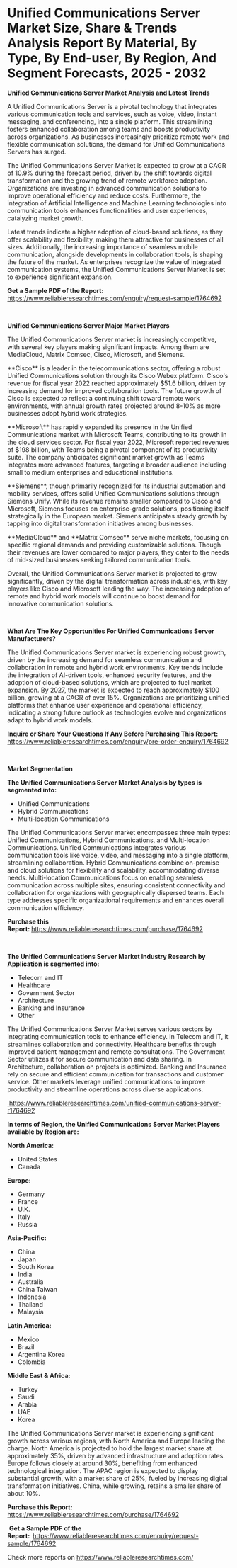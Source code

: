 <p><h1>Unified Communications Server Market Size, Share & Trends Analysis Report By Material, By Type, By End-user, By Region, And Segment Forecasts, 2025 - 2032</h1></p><p><strong>Unified Communications Server Market Analysis and Latest Trends</strong></p>
<p><p>A Unified Communications Server is a pivotal technology that integrates various communication tools and services, such as voice, video, instant messaging, and conferencing, into a single platform. This streamlining fosters enhanced collaboration among teams and boosts productivity across organizations. As businesses increasingly prioritize remote work and flexible communication solutions, the demand for Unified Communications Servers has surged.</p><p>The Unified Communications Server Market is expected to grow at a CAGR of 10.9% during the forecast period, driven by the shift towards digital transformation and the growing trend of remote workforce adoption. Organizations are investing in advanced communication solutions to improve operational efficiency and reduce costs. Furthermore, the integration of Artificial Intelligence and Machine Learning technologies into communication tools enhances functionalities and user experiences, catalyzing market growth.</p><p>Latest trends indicate a higher adoption of cloud-based solutions, as they offer scalability and flexibility, making them attractive for businesses of all sizes. Additionally, the increasing importance of seamless mobile communication, alongside developments in collaboration tools, is shaping the future of the market. As enterprises recognize the value of integrated communication systems, the Unified Communications Server Market is set to experience significant expansion.</p></p>
<p><strong>Get a Sample PDF of the Report:&nbsp;</strong> <a href="https://www.reliableresearchtimes.com/enquiry/request-sample/1764692?utm_campaign=3326&utm_medium=2&utm_source=Github&utm_content=ia&utm_term=06042025&utm_id=unified-communications-server">https://www.reliableresearchtimes.com/enquiry/request-sample/1764692</a></p>
<p>&nbsp;</p>
<p><strong>Unified Communications Server Major Market Players</strong></p>
<p><p>The Unified Communications Server market is increasingly competitive, with several key players making significant impacts. Among them are MediaCloud, Matrix Comsec, Cisco, Microsoft, and Siemens. </p><p>**Cisco** is a leader in the telecommunications sector, offering a robust Unified Communications solution through its Cisco Webex platform. Cisco's revenue for fiscal year 2022 reached approximately $51.6 billion, driven by increasing demand for improved collaboration tools. The future growth of Cisco is expected to reflect a continuing shift toward remote work environments, with annual growth rates projected around 8-10% as more businesses adopt hybrid work strategies.</p><p>**Microsoft** has rapidly expanded its presence in the Unified Communications market with Microsoft Teams, contributing to its growth in the cloud services sector. For fiscal year 2022, Microsoft reported revenues of $198 billion, with Teams being a pivotal component of its productivity suite. The company anticipates significant market growth as Teams integrates more advanced features, targeting a broader audience including small to medium enterprises and educational institutions.</p><p>**Siemens**, though primarily recognized for its industrial automation and mobility services, offers solid Unified Communications solutions through Siemens Unify. While its revenue remains smaller compared to Cisco and Microsoft, Siemens focuses on enterprise-grade solutions, positioning itself strategically in the European market. Siemens anticipates steady growth by tapping into digital transformation initiatives among businesses.</p><p>**MediaCloud** and **Matrix Comsec** serve niche markets, focusing on specific regional demands and providing customizable solutions. Though their revenues are lower compared to major players, they cater to the needs of mid-sized businesses seeking tailored communication tools.</p><p>Overall, the Unified Communications Server market is projected to grow significantly, driven by the digital transformation across industries, with key players like Cisco and Microsoft leading the way. The increasing adoption of remote and hybrid work models will continue to boost demand for innovative communication solutions.</p></p>
<p>&nbsp;</p>
<p><strong>What Are The Key Opportunities For Unified Communications Server Manufacturers?</strong></p>
<p><p>The Unified Communications Server market is experiencing robust growth, driven by the increasing demand for seamless communication and collaboration in remote and hybrid work environments. Key trends include the integration of AI-driven tools, enhanced security features, and the adoption of cloud-based solutions, which are projected to fuel market expansion. By 2027, the market is expected to reach approximately $100 billion, growing at a CAGR of over 15%. Organizations are prioritizing unified platforms that enhance user experience and operational efficiency, indicating a strong future outlook as technologies evolve and organizations adapt to hybrid work models.</p></p>
<p><strong>Inquire or Share Your Questions If Any Before Purchasing This Report:</strong> <a href="https://www.reliableresearchtimes.com/enquiry/pre-order-enquiry/1764692?utm_campaign=3326&utm_medium=2&utm_source=Github&utm_content=ia&utm_term=06042025&utm_id=unified-communications-server">https://www.reliableresearchtimes.com/enquiry/pre-order-enquiry/1764692</a></p>
<p>&nbsp;</p>
<p><strong>Market Segmentation</strong></p>
<p><strong>The Unified Communications Server Market Analysis by types is segmented into:</strong></p>
<p><ul><li>Unified Communications</li><li>Hybrid Communications</li><li>Multi-location Communications</li></ul></p>
<p><p>The Unified Communications Server market encompasses three main types: Unified Communications, Hybrid Communications, and Multi-location Communications. Unified Communications integrates various communication tools like voice, video, and messaging into a single platform, streamlining collaboration. Hybrid Communications combine on-premise and cloud solutions for flexibility and scalability, accommodating diverse needs. Multi-location Communications focus on enabling seamless communication across multiple sites, ensuring consistent connectivity and collaboration for organizations with geographically dispersed teams. Each type addresses specific organizational requirements and enhances overall communication efficiency.</p></p>
<p><strong>Purchase this Report:&nbsp;</strong><a href="https://www.reliableresearchtimes.com/purchase/1764692?utm_campaign=3326&utm_medium=2&utm_source=Github&utm_content=ia&utm_term=06042025&utm_id=unified-communications-server">https://www.reliableresearchtimes.com/purchase/1764692</a></p>
<p>&nbsp;</p>
<p><strong>The Unified Communications Server Market Industry Research by Application is segmented into:</strong></p>
<p><ul><li>Telecom and IT</li><li>Healthcare</li><li>Government Sector</li><li>Architecture</li><li>Banking and Insurance</li><li>Other</li></ul></p>
<p><p>The Unified Communications Server Market serves various sectors by integrating communication tools to enhance efficiency. In Telecom and IT, it streamlines collaboration and connectivity. Healthcare benefits through improved patient management and remote consultations. The Government Sector utilizes it for secure communication and data sharing. In Architecture, collaboration on projects is optimized. Banking and Insurance rely on secure and efficient communication for transactions and customer service. Other markets leverage unified communications to improve productivity and streamline operations across diverse applications.</p></p>
<p><a href="https://www.reliableresearchtimes.com/unified-communications-server-r1764692?utm_campaign=3326&utm_medium=2&utm_source=Github&utm_content=ia&utm_term=06042025&utm_id=unified-communications-server">&nbsp;https://www.reliableresearchtimes.com/unified-communications-server-r1764692</a></p>
<p><strong>In terms of Region, the Unified Communications Server Market Players available by Region are:</strong></p>
<p>
    <p> <strong> North America: </strong>
        <ul>
            <li>United States</li>
            <li>Canada</li>
        </ul>
        </p> 
    <p> <strong> Europe: </strong>
        <ul>
            <li>Germany</li>
            <li>France</li>
            <li>U.K.</li>
            <li>Italy</li>
            <li>Russia</li>
        </ul>
        </p> 
    <p> <strong> Asia-Pacific: </strong>
        <ul>
            <li>China</li>
            <li>Japan</li>
            <li>South Korea</li>
            <li>India</li>
            <li>Australia</li>
            <li>China Taiwan</li>
            <li>Indonesia</li>
            <li>Thailand</li>
            <li>Malaysia</li>
        </ul>
        </p> 
    <p> <strong> Latin America: </strong>
        <ul>
            <li>Mexico</li>
            <li>Brazil</li>
            <li>Argentina Korea</li>
            <li>Colombia</li>
        </ul>
        </p> 
    <p> <strong> Middle East & Africa: </strong>
        <ul>
            <li>Turkey</li>
            <li>Saudi</li>
            <li>Arabia</li>
            <li>UAE</li>
            <li>Korea</li>
        </ul>
    </p>
    </p>
<p><p>The Unified Communications Server market is experiencing significant growth across various regions, with North America and Europe leading the charge. North America is projected to hold the largest market share at approximately 35%, driven by advanced infrastructure and adoption rates. Europe follows closely at around 30%, benefiting from enhanced technological integration. The APAC region is expected to display substantial growth, with a market share of 25%, fueled by increasing digital transformation initiatives. China, while growing, retains a smaller share of about 10%.</p></p>
<p><strong>Purchase this Report: </strong><a href="https://www.reliableresearchtimes.com/purchase/1764692?utm_campaign=3326&utm_medium=2&utm_source=Github&utm_content=ia&utm_term=06042025&utm_id=unified-communications-server">https://www.reliableresearchtimes.com/purchase/1764692</a></p>
<p>&nbsp;<strong>Get a Sample PDF of the Report:&nbsp;&nbsp;</strong><a href="https://www.reliableresearchtimes.com/enquiry/request-sample/1764692?utm_campaign=3326&utm_medium=2&utm_source=Github&utm_content=ia&utm_term=06042025&utm_id=unified-communications-server">https://www.reliableresearchtimes.com/enquiry/request-sample/1764692</a></p>
<p><strong></strong></p>
<p>Check more reports on <a href="https://www.reliableresearchtimes.com/?utm_campaign=3326&utm_medium=2&utm_source=Github&utm_content=ia&utm_term=06042025&utm_id=unified-communications-server">https://www.reliableresearchtimes.com/</a></p>